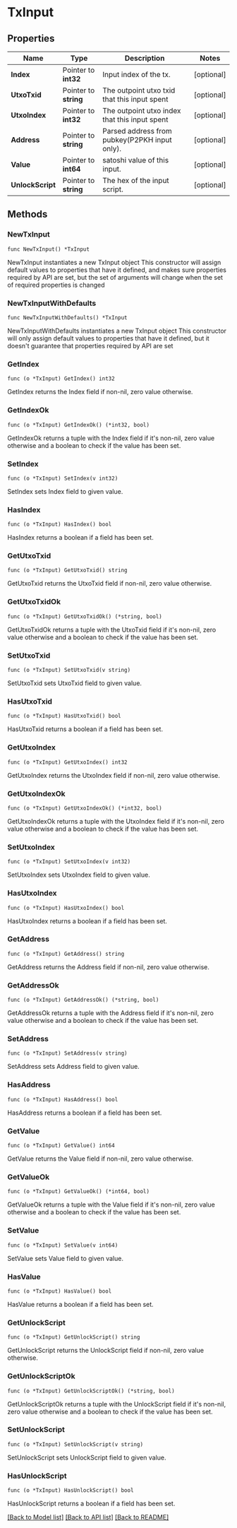 # TxInput

## Properties

Name | Type | Description | Notes
------------ | ------------- | ------------- | -------------
**Index** | Pointer to **int32** | Input index of the tx. | [optional] 
**UtxoTxid** | Pointer to **string** | The outpoint utxo txid that this input spent | [optional] 
**UtxoIndex** | Pointer to **int32** | The outpoint utxo index that this input spent | [optional] 
**Address** | Pointer to **string** | Parsed address from pubkey(P2PKH input only). | [optional] 
**Value** | Pointer to **int64** | satoshi value of this input. | [optional] 
**UnlockScript** | Pointer to **string** | The hex of the input script. | [optional] 

## Methods

### NewTxInput

`func NewTxInput() *TxInput`

NewTxInput instantiates a new TxInput object
This constructor will assign default values to properties that have it defined,
and makes sure properties required by API are set, but the set of arguments
will change when the set of required properties is changed

### NewTxInputWithDefaults

`func NewTxInputWithDefaults() *TxInput`

NewTxInputWithDefaults instantiates a new TxInput object
This constructor will only assign default values to properties that have it defined,
but it doesn't guarantee that properties required by API are set

### GetIndex

`func (o *TxInput) GetIndex() int32`

GetIndex returns the Index field if non-nil, zero value otherwise.

### GetIndexOk

`func (o *TxInput) GetIndexOk() (*int32, bool)`

GetIndexOk returns a tuple with the Index field if it's non-nil, zero value otherwise
and a boolean to check if the value has been set.

### SetIndex

`func (o *TxInput) SetIndex(v int32)`

SetIndex sets Index field to given value.

### HasIndex

`func (o *TxInput) HasIndex() bool`

HasIndex returns a boolean if a field has been set.

### GetUtxoTxid

`func (o *TxInput) GetUtxoTxid() string`

GetUtxoTxid returns the UtxoTxid field if non-nil, zero value otherwise.

### GetUtxoTxidOk

`func (o *TxInput) GetUtxoTxidOk() (*string, bool)`

GetUtxoTxidOk returns a tuple with the UtxoTxid field if it's non-nil, zero value otherwise
and a boolean to check if the value has been set.

### SetUtxoTxid

`func (o *TxInput) SetUtxoTxid(v string)`

SetUtxoTxid sets UtxoTxid field to given value.

### HasUtxoTxid

`func (o *TxInput) HasUtxoTxid() bool`

HasUtxoTxid returns a boolean if a field has been set.

### GetUtxoIndex

`func (o *TxInput) GetUtxoIndex() int32`

GetUtxoIndex returns the UtxoIndex field if non-nil, zero value otherwise.

### GetUtxoIndexOk

`func (o *TxInput) GetUtxoIndexOk() (*int32, bool)`

GetUtxoIndexOk returns a tuple with the UtxoIndex field if it's non-nil, zero value otherwise
and a boolean to check if the value has been set.

### SetUtxoIndex

`func (o *TxInput) SetUtxoIndex(v int32)`

SetUtxoIndex sets UtxoIndex field to given value.

### HasUtxoIndex

`func (o *TxInput) HasUtxoIndex() bool`

HasUtxoIndex returns a boolean if a field has been set.

### GetAddress

`func (o *TxInput) GetAddress() string`

GetAddress returns the Address field if non-nil, zero value otherwise.

### GetAddressOk

`func (o *TxInput) GetAddressOk() (*string, bool)`

GetAddressOk returns a tuple with the Address field if it's non-nil, zero value otherwise
and a boolean to check if the value has been set.

### SetAddress

`func (o *TxInput) SetAddress(v string)`

SetAddress sets Address field to given value.

### HasAddress

`func (o *TxInput) HasAddress() bool`

HasAddress returns a boolean if a field has been set.

### GetValue

`func (o *TxInput) GetValue() int64`

GetValue returns the Value field if non-nil, zero value otherwise.

### GetValueOk

`func (o *TxInput) GetValueOk() (*int64, bool)`

GetValueOk returns a tuple with the Value field if it's non-nil, zero value otherwise
and a boolean to check if the value has been set.

### SetValue

`func (o *TxInput) SetValue(v int64)`

SetValue sets Value field to given value.

### HasValue

`func (o *TxInput) HasValue() bool`

HasValue returns a boolean if a field has been set.

### GetUnlockScript

`func (o *TxInput) GetUnlockScript() string`

GetUnlockScript returns the UnlockScript field if non-nil, zero value otherwise.

### GetUnlockScriptOk

`func (o *TxInput) GetUnlockScriptOk() (*string, bool)`

GetUnlockScriptOk returns a tuple with the UnlockScript field if it's non-nil, zero value otherwise
and a boolean to check if the value has been set.

### SetUnlockScript

`func (o *TxInput) SetUnlockScript(v string)`

SetUnlockScript sets UnlockScript field to given value.

### HasUnlockScript

`func (o *TxInput) HasUnlockScript() bool`

HasUnlockScript returns a boolean if a field has been set.


[[Back to Model list]](../README.md#documentation-for-models) [[Back to API list]](../README.md#documentation-for-api-endpoints) [[Back to README]](../README.md)


